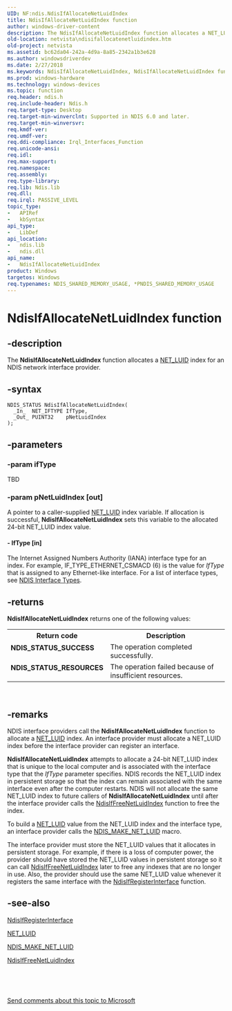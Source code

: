 ```yaml
---
UID: NF:ndis.NdisIfAllocateNetLuidIndex
title: NdisIfAllocateNetLuidIndex function
author: windows-driver-content
description: The NdisIfAllocateNetLuidIndex function allocates a NET_LUID index for an NDIS network interface provider.
old-location: netvista\ndisifallocatenetluidindex.htm
old-project: netvista
ms.assetid: bc62da04-242a-4d9a-8a85-2342a1b3e628
ms.author: windowsdriverdev
ms.date: 2/27/2018
ms.keywords: NdisIfAllocateNetLuidIndex, NdisIfAllocateNetLuidIndex function [Network Drivers Starting with Windows Vista], ndis/NdisIfAllocateNetLuidIndex, net_if_functions_ref_3ffcc5c8-7475-475d-8732-dc59ee632285.xml, netvista.ndisifallocatenetluidindex
ms.prod: windows-hardware
ms.technology: windows-devices
ms.topic: function
req.header: ndis.h
req.include-header: Ndis.h
req.target-type: Desktop
req.target-min-winverclnt: Supported in NDIS 6.0 and later.
req.target-min-winversvr: 
req.kmdf-ver: 
req.umdf-ver: 
req.ddi-compliance: Irql_Interfaces_Function
req.unicode-ansi: 
req.idl: 
req.max-support: 
req.namespace: 
req.assembly: 
req.type-library: 
req.lib: Ndis.lib
req.dll: 
req.irql: PASSIVE_LEVEL
topic_type:
-	APIRef
-	kbSyntax
api_type:
-	LibDef
api_location:
-	ndis.lib
-	ndis.dll
api_name:
-	NdisIfAllocateNetLuidIndex
product: Windows
targetos: Windows
req.typenames: NDIS_SHARED_MEMORY_USAGE, *PNDIS_SHARED_MEMORY_USAGE
---
```


# NdisIfAllocateNetLuidIndex function


## -description


The 
  <b>NdisIfAllocateNetLuidIndex</b> function allocates a 
  <a href="https://msdn.microsoft.com/library/windows/hardware/ff568747">NET_LUID</a> index for an NDIS network interface
  provider.


## -syntax


````
NDIS_STATUS NdisIfAllocateNetLuidIndex(
  _In_  NET_IFTYPE IfType,
  _Out_ PUINT32    pNetLuidIndex
);
````


## -parameters




### -param ifType

TBD


### -param pNetLuidIndex [out]

A pointer to a caller-supplied 
     <a href="https://msdn.microsoft.com/library/windows/hardware/ff568747">NET_LUID</a> index variable. If allocation is
     successful, 
     <b>NdisIfAllocateNetLuidIndex</b> sets this variable to the allocated 24-bit NET_LUID index value.


#### - IfType [in]

The Internet Assigned Numbers Authority (IANA) interface type for an index. For example,
     IF_TYPE_ETHERNET_CSMACD (6) is the value for 
     <i>IfType</i> that is assigned to any Ethernet-like interface. For a list of interface types, see 
     <a href="https://msdn.microsoft.com/library/windows/hardware/ff565767">NDIS Interface Types</a>.


## -returns



<b>NdisIfAllocateNetLuidIndex</b> returns one of the following values:

<table>
<tr>
<th>Return code</th>
<th>Description</th>
</tr>
<tr>
<td width="40%">
<dl>
<dt><b>NDIS_STATUS_SUCCESS</b></dt>
</dl>
</td>
<td width="60%">
The operation completed successfully.

</td>
</tr>
<tr>
<td width="40%">
<dl>
<dt><b>NDIS_STATUS_RESOURCES</b></dt>
</dl>
</td>
<td width="60%">
The operation failed because of insufficient resources.

</td>
</tr>
</table>
 




## -remarks



NDIS interface providers call the 
    <b>NdisIfAllocateNetLuidIndex</b> function to allocate a 
    <a href="https://msdn.microsoft.com/library/windows/hardware/ff568747">NET_LUID</a> index. An interface provider must allocate
    a NET_LUID index before the interface provider can register an interface.

<b>NdisIfAllocateNetLuidIndex</b> attempts to allocate a 24-bit NET_LUID index that is unique to the local
    computer and is associated with the interface type that the 
    <i>IfType</i> parameter specifies. NDIS records the NET_LUID index in persistent storage so that the index
    can remain associated with the same interface even after the computer restarts. NDIS will not allocate
    the same NET_LUID index to future callers of 
    <b>NdisIfAllocateNetLuidIndex</b> until after the interface provider calls the 
    <a href="..\ndis\nf-ndis-ndisiffreenetluidindex.md">NdisIfFreeNetLuidIndex</a> function to
    free the index.

To build a 
    <a href="https://msdn.microsoft.com/library/windows/hardware/ff568747">NET_LUID</a> value from the NET_LUID index and the
    interface type, an interface provider calls the 
    <a href="https://msdn.microsoft.com/library/windows/hardware/ff565890">NDIS_MAKE_NET_LUID</a> macro.

The interface provider must store the NET_LUID values that it allocates in persistent storage. For
    example, if there is a loss of computer power, the provider should have stored the NET_LUID values in
    persistent storage so it can call 
    <a href="..\ndis\nf-ndis-ndisiffreenetluidindex.md">NdisIfFreeNetLuidIndex</a> later to
    free any indexes that are no longer in use. Also, the provider should use the same NET_LUID value
    whenever it registers the same interface with the 
    <a href="..\ndis\nf-ndis-ndisifregisterinterface.md">
    NdisIfRegisterInterface</a> function.




## -see-also

<a href="..\ndis\nf-ndis-ndisifregisterinterface.md">NdisIfRegisterInterface</a>



<a href="https://msdn.microsoft.com/library/windows/hardware/ff568747">NET_LUID</a>



<a href="https://msdn.microsoft.com/library/windows/hardware/ff565890">NDIS_MAKE_NET_LUID</a>



<a href="..\ndis\nf-ndis-ndisiffreenetluidindex.md">NdisIfFreeNetLuidIndex</a>



 

 

<a href="mailto:wsddocfb@microsoft.com?subject=Documentation%20feedback [netvista\netvista]:%20NdisIfAllocateNetLuidIndex function%20 RELEASE:%20(2/27/2018)&amp;body=%0A%0APRIVACY STATEMENT%0A%0AWe use your feedback to improve the documentation. We don't use your email address for any other purpose, and we'll remove your email address from our system after the issue that you're reporting is fixed. While we're working to fix this issue, we might send you an email message to ask for more info. Later, we might also send you an email message to let you know that we've addressed your feedback.%0A%0AFor more info about Microsoft's privacy policy, see http://privacy.microsoft.com/en-us/default.aspx." title="Send comments about this topic to Microsoft">Send comments about this topic to Microsoft</a>

